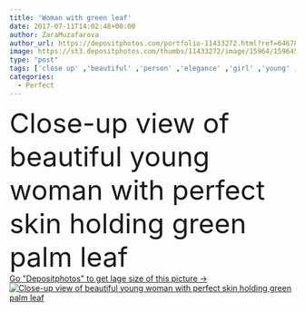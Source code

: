 ```yaml
---
title: 'Woman with green leaf'
date: 2017-07-11T14:02:48+00:00
author: ZaraMuzafarova
author_url: https://depositphotos.com/portfolio-11433272.html?ref=64678756
image: https://st3.depositphotos.com/thumbs/11433272/image/15964/159645102/api_thumb_450.jpg?forcejpeg=true
type: "post"
tags: ['close up' ,'beautiful' ,'person' ,'elegance' ,'girl' ,'young' ,'people' ,'beauty' ,'model' ,'sensuality' ,'floral' ,'brunette' ,'european' ,'style' ,'pretty' ,'elegant' ,'stylish' ,'pure' ,'makeup' ,'purity' ,'vogue' ,'alone' ,'attractive' ,'gorgeous' ,'posing' ,'fashionable' ,'summertime' ,'modeling' ,'styling' ,'closed eyes' ,'Studio Shot' ,'skin care' ,'green leaf' ,'palm leaf' ,'isolated on grey' ,'perfect skin' ,'Fashion Shoot' ,'caucasian woman' ]
categories: 
  - Perfect
---
```

<div aling="center">
            <font size="60"> Close-up view of beautiful young woman with perfect skin holding green palm leaf</font>   
</div>
<div>
    <a href='https://depositphotos.com/159645102/stock-photo-woman-with-green-leaf.html?ref=64678756' target=_blank > Go "Depositphotos" to get lage size of this picture ->
        <img href='https://depositphotos.com/159645102/stock-photo-woman-with-green-leaf.html?ref=64678756' src='https://st3.depositphotos.com/11433272/15964/i/950/depositphotos_159645102-stock-photo-woman-with-green-leaf.jpg?forcejpeg=true' alt='Close-up view of beautiful young woman with perfect skin holding green palm leaf' >
    </a>
</div>
